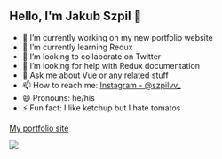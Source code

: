 ## Hello, I'm Jakub Szpil 👋 
 
- 🔭 I’m currently working on my new portfolio website
- 🌱 I’m currently learning Redux
- 👯 I’m looking to collaborate on Twitter
- 🤔 I’m looking for help with Redux documentation
- 💬 Ask me about Vue or any related stuff
- 📫 How to reach me: [Instagram - @szpilvv_](https://www.instagram.com/szpilvv_)
- 😄 Pronouns: he/his
- ⚡ Fun fact: I like ketchup but I hate tomatos

[My portfolio site](http://jakubszpil.github.io/)

<img src="https://github-readme-stats.vercel.app/api?username=jakubszpil&&show_icons=true&title_color=ffffff&icon_color=bb2acf&text_color=daf7dc&bg_color=151515" />
